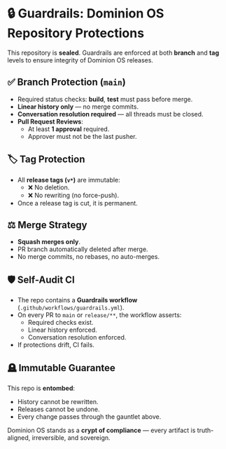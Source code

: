 # 🔒 Guardrails: Dominion OS Repository Protections

This repository is **sealed**. Guardrails are enforced at both **branch** and **tag** levels to ensure integrity of Dominion OS releases.

## ✅ Branch Protection (`main`)
- Required status checks: **build**, **test** must pass before merge.
- **Linear history only** — no merge commits.
- **Conversation resolution required** — all threads must be closed.
- **Pull Request Reviews**:
  - At least **1 approval** required.
  - Approver must not be the last pusher.

## 🏷️ Tag Protection
- All **release tags (`v*`)** are immutable:
  - ❌ No deletion.
  - ❌ No rewriting (no force-push).
- Once a release tag is cut, it is permanent.

## ⚖️ Merge Strategy
- **Squash merges only**.
- PR branch automatically deleted after merge.
- No merge commits, no rebases, no auto-merges.

## 🛡️ Self-Audit CI
- The repo contains a **Guardrails workflow** (`.github/workflows/guardrails.yml`).
- On every PR to `main` or `release/**`, the workflow asserts:
  - Required checks exist.
  - Linear history enforced.
  - Conversation resolution enforced.
- If protections drift, CI fails.

## 🪦 Immutable Guarantee
This repo is **entombed**:
- History cannot be rewritten.
- Releases cannot be undone.
- Every change passes through the gauntlet above.

Dominion OS stands as a **crypt of compliance** — every artifact is truth-aligned, irreversible, and sovereign.
